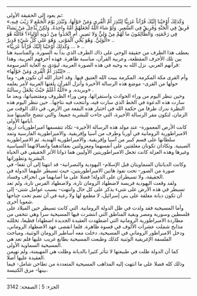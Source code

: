 ------------------------------------------------------------------------

ثم يعود إلى الحقيقة الأولى:  
«وَكَذلِكَ أَوْحَيْنا إِلَيْكَ قُرْآناً عَرَبِيًّا لِتُنْذِرَ أُمَّ الْقُرى وَمَنْ حَوْلَها، وَتُنْذِرَ يَوْمَ الْجَمْعِ
لا رَيْبَ فِيهِ، فَرِيقٌ فِي الْجَنَّةِ وَفَرِيقٌ فِي السَّعِيرِ. وَلَوْ شاءَ اللَّهُ لَجَعَلَهُمْ أُمَّةً
واحِدَةً، وَلكِنْ يُدْخِلُ مَنْ يَشاءُ فِي رَحْمَتِهِ، وَالظَّالِمُونَ ما لَهُمْ مِنْ وَلِيٍّ وَلا نَصِيرٍ. أَمِ
اتَّخَذُوا مِنْ دُونِهِ أَوْلِياءَ؟ فَاللَّهُ هُوَ الْوَلِيُّ. وَهُوَ يُحْيِ الْمَوْتى. وَهُوَ عَلى كُلِّ شَيْءٍ
قَدِيرٌ» ..  
«وَكَذلِكَ أَوْحَيْنا إِلَيْكَ قُرْآناً عَرَبِيًّا ... » ..  
يعطف هذا الطرف من حقيقة الوحي على ذاك الطرف الذي بدأ به السورة.
والمناسبة هنا بين تلك الأحرف المقطعة، وعربية القرآن، مناسبة ظاهرة. فهذه
أحرفهم العربية، وهذا قرآنهم العربي. نزل الله به وحيه في هذه الصورة
العربية، ليؤدي به الغاية المرسومة:  
«لِتُنْذِرَ أُمَّ الْقُرى وَمَنْ حَوْلَها» ..  
وأم القرى مكة المكرمة. المكرمة ببيت الله العتيق فيها. وقد اختار الله أن
تكون هي- وما حولها من القرى- موضع هذه الرسالة الأخيرة وأنزل القرآن
بلغتها العربية لأمر يعلمه ويريده. و «اللَّهُ أَعْلَمُ حَيْثُ يَجْعَلُ رِسالَتَهُ» .  
وحين ننظر اليوم من وراء الحوادث واستقرائها، ومن وراء الظروف ومقتضياتها،
وبعد ما سارت هذه الدعوة في الخط الذي سارت فيه، وأنتجت فيه نتاجها.. حين
ننظر اليوم هذه النظرة ندرك طرفا من حكمة الله في اختيار هذه البقعة من
الأرض، في ذلك الوقت من الزمان، لتكون مقر الرسالة الأخيرة، التي جاءت
للبشرية جميعا. والتي تتضح عالميتها منذ أيامها الأولى.  
كانت الأرض المعمورة- عند مولد هذه الرسالة الأخيرة- تكاد تتقسمها
امبراطوريات أربع: الامبراطورية الرومانية في أوربا وطرف من آسيا وإفريقية.
والامبراطورية الفارسية وتمد سلطانها على قسم كبير من آسيا وإفريقية.
والامبراطورية الهندية. ثم الامبراطورية الصينية. وتكادان تكونان مغلقتين
على أنفسهما ومعزولتين بعقائدهما واتصالاتهما السياسية وغيرها وهذه العزلة
كانت تجعل الامبراطوريتين الأوليين هما ذواتا الأثر الحقيقي في الحياة
البشرية وتطوراتها.  
وكانت الديانتان السماويتان قبل الإسلام- اليهودية والنصرانية- قد انتهتا
إلى أن تقعا- في صورة من الصور- تحت نفوذ هاتين الامبراطوريتين، حيث تسيطر
عليهما الدولة في الحقيقة، ولا تسيطران على الدولة! فضلا على ما أصابهما من
انحراف وفساد.  
ولقد وقعت اليهودية فريسة لاضطهاد الرومان تارة، ولاضطهاد الفرس تارة، ولم
تعد تسيطر في هذه الأرض على شيء يذكر على كل حال وانتهت- بسبب عوامل شتى-
إلى أن تكون ديانة مغلقة على بني إسرائيل، لا مطمع لها ولا رغبة في أن تضم
تحت جناحها شعوبا أخرى.  
وأما المسيحية فقد ولدت في ظل الدولة الرومانية. التي كانت تسيطر حين
الميلاد على فلسطين وسورية ومصر وبقية المناطق التي انتشرت فيها المسيحية
سرا وهي تتخفى من مطاردة الامبراطورية الرومانية التي اضطهدت العقيدة
الجديدة اضطهادا فظيعا، تخللته مذابح شملت عشرات الألوف في قسوة ظاهرة.
فلما انقضى عهد الاضطهاد الروماني، ودخل الامبراطور الروماني في المسيحية،
دخلت معه أساطير الرومان الوثنية، ومباحث الفلسفة الإغريقية الوثنية كذلك
وطبعت المسيحية بطابع غريب عليها فلم تعد هي المسيحية السماوية الأولى.  
كما أن الدولة ظلت في طبيعتها لا تتأثر كثيرا بالديانة وظلت هي المهيمنة،
ولم تهيمن العقيدة عليها أصلا.  
وذلك كله فضلا على ما انتهت إليه المذاهب المسيحية المتعددة من تطاحن شامل-
فيما بينها- مزق الكنيسة،

------------------------------------------------------------------------

الجزء: 5 ¦ الصفحة: 3142

